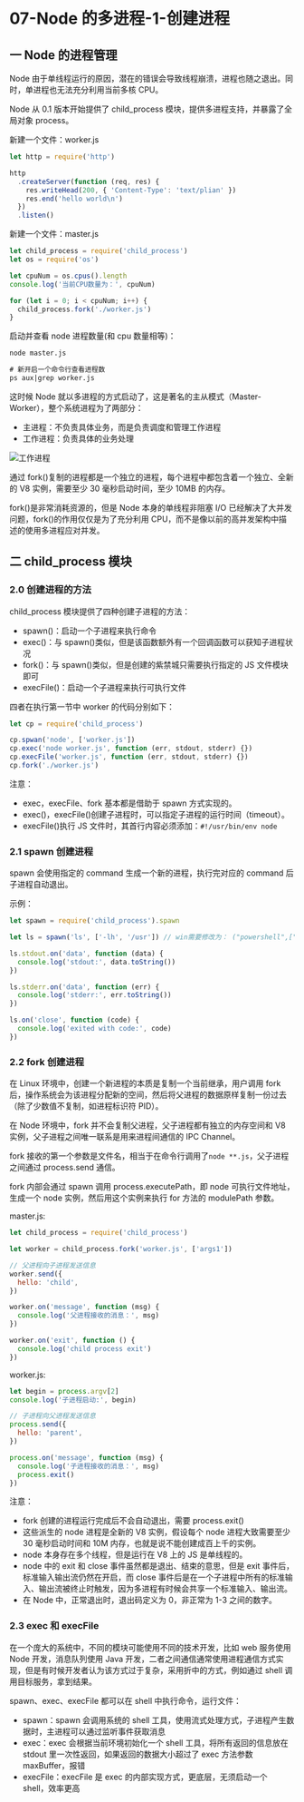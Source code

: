 # 07-Node 的多进程-1-创建进程

## 一 Node 的进程管理

Node 由于单线程运行的原因，潜在的错误会导致线程崩溃，进程也随之退出。同时，单进程也无法充分利用当前多核 CPU。

Node 从 0.1 版本开始提供了 child_process 模块，提供多进程支持，并暴露了全局对象 process。

新建一个文件：worker.js

```js
let http = require('http')

http
  .createServer(function (req, res) {
    res.writeHead(200, { 'Content-Type': 'text/plian' })
    res.end('hello world\n')
  })
  .listen()
```

新建一个文件：master.js

```js
let child_process = require('child_process')
let os = require('os')

let cpuNum = os.cpus().length
console.log('当前CPU数量为：', cpuNum)

for (let i = 0; i < cpuNum; i++) {
  child_process.fork('./worker.js')
}
```

启动并查看 node 进程数量(和 cpu 数量相等)：

```txt
node master.js

# 新开启一个命令行查看进程数
ps aux|grep worker.js
```

这时候 Node 就以多进程的方式启动了，这是著名的主从模式（Master-Worker），整个系统进程为了两部分：

- 主进程：不负责具体业务，而是负责调度和管理工作进程
- 工作进程：负责具体的业务处理

![工作进程](../images/node/process-01.svg)

通过 fork()复制的进程都是一个独立的进程，每个进程中都包含着一个独立、全新的 V8 实例，需要至少 30 毫秒启动时间，至少 10MB 的内存。

fork()是非常消耗资源的，但是 Node 本身的单线程非阻塞 I/O 已经解决了大并发问题，fork()的作用仅仅是为了充分利用 CPU，而不是像以前的高并发架构中描述的使用多进程应对并发。

## 二 child_process 模块

### 2.0 创建进程的方法

child_process 模块提供了四种创建子进程的方法：

- spawn()：启动一个子进程来执行命令
- exec()：与 spawn()类似，但是该函数额外有一个回调函数可以获知子进程状况
- fork()：与 spawn()类似，但是创建的紫禁城只需要执行指定的 JS 文件模块即可
- execFile()：启动一个子进程来执行可执行文件

四者在执行第一节中 worker 的代码分别如下：

```js
let cp = require('child_process')

cp.spwan('node', ['worker.js'])
cp.exec('node worker.js', function (err, stdout, stderr) {})
cp.execFile('worker.js', function (err, stdout, stderr) {})
cp.fork('./worker.js')
```

注意：

- exec，execFile、fork 基本都是借助于 spawn 方式实现的。
- exec()，execFile()创建子进程时，可以指定子进程的运行时间（timeout）。
- execFile()执行 JS 文件时，其首行内容必须添加：`#!/usr/bin/env node`

### 2.1 spawn 创建进程

spawn 会使用指定的 command 生成一个新的进程，执行完对应的 command 后子进程自动退出。

示例：

```js
let spawn = require('child_process').spawn

let ls = spawn('ls', ['-lh', '/usr']) // win需要修改为： ("powershell",["dir"])

ls.stdout.on('data', function (data) {
  console.log('stdout:', data.toString())
})

ls.stderr.on('data', function (err) {
  console.log('stderr:', err.toString())
})

ls.on('close', function (code) {
  console.log('exited with code:', code)
})
```

### 2.2 fork 创建进程

在 Linux 环境中，创建一个新进程的本质是复制一个当前继承，用户调用 fork 后，操作系统会为该进程分配新的空间，然后将父进程的数据原样复制一份过去（除了少数值不复制，如进程标识符 PID）。

在 Node 环境中，fork 并不会复制父进程，父子进程都有独立的内存空间和 V8 实例，父子进程之间唯一联系是用来进程间通信的 IPC Channel。

fork 接收的第一个参数是文件名，相当于在命令行调用了`node **.js`，父子进程之间通过 process.send 通信。

fork 内部会通过 spawn 调用 process.executePath，即 node 可执行文件地址，生成一个 node 实例，然后用这个实例来执行 for 方法的 modulePath 参数。

master.js:

```js
let child_process = require('child_process')

let worker = child_process.fork('worker.js', ['args1'])

// 父进程向子进程发送信息
worker.send({
  hello: 'child',
})

worker.on('message', function (msg) {
  console.log('父进程接收的消息：', msg)
})

worker.on('exit', function () {
  console.log('child process exit')
})
```

worker.js:

```js
let begin = process.argv[2]
console.log('子进程启动:', begin)

// 子进程向父进程发送信息
process.send({
  hello: 'parent',
})

process.on('message', function (msg) {
  console.log('子进程接收的消息：', msg)
  process.exit()
})
```

注意：

- fork 创建的进程运行完成后不会自动退出，需要 process.exit()
- 这些派生的 node 进程是全新的 V8 实例，假设每个 node 进程大致需要至少 30 毫秒启动时间和 10M 内存，也就是说不能创建成百上千的实例。
- node 本身存在多个线程，但是运行在 V8 上的 JS 是单线程的。
- node 中的 exit 和 close 事件虽然都是退出、结束的意思，但是 exit 事件后，标准输入输出流仍然在开启，而 close 事件后是在一个子进程中所有的标准输入、输出流被终止时触发，因为多进程有时候会共享一个标准输入、输出流。
- 在 Node 中，正常退出时，退出码定义为 0，非正常为 1-3 之间的数字。

### 2.3 exec 和 execFile

在一个庞大的系统中，不同的模块可能使用不同的技术开发，比如 web 服务使用 Node 开发，消息队列使用 Java 开发，二者之间通信通常使用进程通信方式实现，但是有时候开发者认为该方式过于复杂，采用折中的方式，例如通过 shell 调用目标服务，拿到结果。

spawn、exec、execFile 都可以在 shell 中执行命令，运行文件：

- spawn：spawn 会调用系统的 shell 工具，使用流式处理方式，子进程产生数据时，主进程可以通过监听事件获取消息
- exec：exec 会根据当前环境初始化一个 shell 工具，将所有返回的信息放在 stdout 里一次性返回，如果返回的数据大小超过了 exec 方法参数 maxBuffer，报错
- execFile：execFile 是 exec 的内部实现方式，更底层，无须启动一个 shell，效率更高
